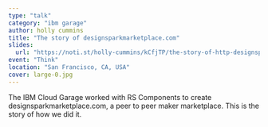 ```yaml
---
type: "talk"
category: "ibm garage"
author: holly cummins
title: "The story of designsparkmarketplace.com"
slides:
  url: "https://noti.st/holly-cummins/kCfjTP/the-story-of-http-designsparkmarketplace-com"
event: "Think"
location: "San Francisco, CA, USA"
cover: large-0.jpg
---
```

The IBM Cloud Garage worked with RS Components to create designsparkmarketplace.com, a peer to peer maker marketplace. This is the story of how we did it.